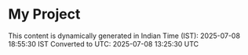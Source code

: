# My Project

This content is dynamically generated in Indian Time (IST): 2025-07-08 18:55:30 IST
Converted to UTC: 2025-07-08 13:25:30 UTC
